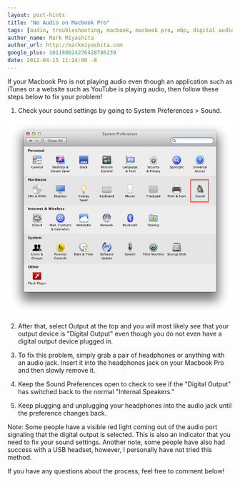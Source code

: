 ```yaml
---
layout: post-hints
title: "No Audio on Macbook Pro"
tags: [audio, troubleshooting, macbook, macbook pro, mbp, digital audio]
author_name: Mark Miyashita
author_url: http://markmiyashita.com
google_plus: 101180624276428786239
date: 2012-04-15 11:24:00 -8
---
```


If your Macbook Pro is not playing audio even though an application such as iTunes or a website such as YouTube is playing audio, then follow these steps below to fix your problem!

1) Check your sound settings by going to System Preferences > Sound.

<img class="clear blog-image full-border" src="/images/no_audio.png" title="Sound">

2) After that, select Output at the top and you will most likely see that your output device is "Digital Output" even though you do not even have a digital output device plugged in. 

3) To fix this problem, simply grab a pair of headphones or anything with an audio jack. Insert it into the headphones jack on your Macbook Pro and then slowly remove it. 

4) Keep the Sound Preferences open to check to see if the "Digital Output" has switched back to the normal "Internal Speakers."

5) Keep plugging and unplugging your headphones into the audio jack until the preference changes back. 

Note: Some people have a visible red light coming out of the audio port signaling that the digital output is selected. This is also an indicator that you need to fix your sound settings. Another note, some people have also had success with a USB headset, however, I personally have not tried this method. 

If you have any questions about the process, feel free to comment below!
